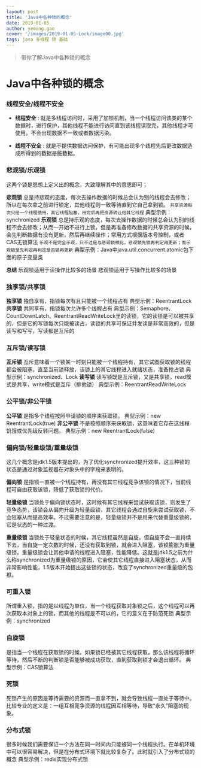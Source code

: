 ```yaml
---
layout: post
title: 'Java中各种锁的概念'
date: 2019-01-05
author: yemong.gao
cover: '/images/2019-01-05-Lock/image00.jpg'
tags: java 多线程 锁 基础
---
```


> 带你了解Java中各种锁的概念

# Java中各种锁的概念

### 线程安全/线程不安全

* **线程安全** : 就是多线程访问时，采用了加锁机制，当一个线程访问该类的某个数据时，进行保护，其他线程不能进行访问直到该线程读取完，其他线程才可使用。不会出现数据不一致或者数据污染。

* **线程不安全** : 就是不提供数据访问保护，有可能出现多个线程先后更改数据造成所得到的数据是脏数据。

### 悲观锁/乐观锁

这两个锁是思想上定义出的概念，大致理解其中的意思即可；

**悲观锁**
总是持悲观的态度，每次去操作数据的时候总会认为别的线程会去修改；所以在每次拿之前进行锁定，其他线程则一致等待直到它自己拿到锁。
`共享资源每次只给一个线程使用，其它线程阻塞，用完后再把资源转让给其它线程`
典型示例：synchronized
**乐观锁**
总是持乐观的态度，每次去操作数据的时候总会认为别的线程不会去修改；从而一开始不进行上锁，但是再准备修改数据的共享资源的时候，会先判断数据有没有更新，然后再继续操作；常用方式根据版本号控制，或者CAS无锁算法
`乐观不是完全乐观，只不过是与悲观锁相比，悲观锁先锁再判定再更新；而乐观锁是先判定再判定是否锁再更新`
典型示例：Java中java.util.concurrent.atomic包下面的原子变量类

**总结**
乐观锁适用于读操作比较多的场景
悲观锁适用于写操作比较多的场景

### 独享锁/共享锁

**独享锁**
独自享有，指锁每次有且只能被一个线程占有
典型示例：ReentrantLock
**共享锁**
共同享有，指锁每次允许多个线程占有
典型示例：Semaphore、CountDownLatch、ReentrantReadWriteLock里的读锁，它的读锁是可以被共享的，但是它的写锁每次只能被读占，读锁的共享可保证并发读是非常高效的，但是读写和写写，写读都是互斥的

### 互斥锁/读写锁

**互斥锁**
互斥意味着一个锁某一时刻只能被一个线程持有，其它试图获取锁的线程都会被阻塞，直至当前锁释放，该锁上的其它线程进入就绪状态，准备抢占锁
典型示例：synchronized、Lock
**读写锁**
读写锁既是互斥锁，又是共享锁，read模式是共享，write模式是互斥（排他锁）
典型示例：ReentrantReadWriteLock

### 公平锁/非公平锁

**公平锁**
是指多个线程按照申请锁的顺序来获取锁。
典型示例：new ReentrantLock(true)
**非公平锁**
不是按照顺序来获取锁，这意味着它存在这线程饥饿或优先级反转问题。
典型示例：new ReentrantLock(false)

### 偏向锁/轻量级锁/重量级锁

这几个概念是jdk1.5版本提出的，为了优化synchronized提升效率，这三种锁的状态是通过对象监视器在对象头中的字段来表明的。

**偏向锁**
是指锁一直被一个线程持有，再没有其它线程竞争该锁的情况下，当前线程可自由获取该锁，降低了获取锁的代价。

**轻量级锁**
当锁处于偏向锁状态时，这时候有其它线程来尝试获取该锁，则发生了竞争态势，该锁会从偏向升级为轻量级锁，其它线程会通过自旋来尝试获取锁，不会阻塞从而提高效率。不过需要注意的是，轻量级锁并不是用来代替重量级锁的，它是状态的一种过渡。

**重量级锁**
当锁处于轻量状态的时候，其它线程虽然是自旋，但自旋不会一直持续下去，当自旋一定次数的时候，还没有获取到锁，就会进入阻塞，该锁膨胀为重量级锁。重量级锁会让其他申请的线程进入阻塞，性能降低。这就是jdk1.5之前为什么称synchronized为重量级锁的原因，它会使其它线程直接进入阻塞状态，从而非常影响性能，1.5版本开始提出这些锁的状态，改变了synchronized重量级的包袱。

### 可重入锁

所谓重入锁，指的是以线程为单位，当一个线程获取对象锁之后，这个线程可以再次获取本对象上的锁，而其他的线程是不可以的，它的意义在于防范死锁
典型示例：synchronized

### 自旋锁

是指当一个线程在获取锁的时候，如果锁已经被其它线程获取，那么该线程将循环等待，然后不断的判断锁是否能够被成功获取，直到获取到锁才会退出循环。
典型示例：CAS锁算法

### 死锁

死锁产生的原因是等待需要的资源而一直拿不到，就会导致线程一直处于等待中。比较专业的定义是：一组互相竞争资源的线程因互相等待，导致“永久”阻塞的现象。

### 分布式锁

很多时候我们需要保证一个方法在同一时间内只能被同一个线程执行。在单机环境中可以很容易解决，但是在分布式环境下就比较复杂了。此时就引入了分布式锁的概念
典型示例：redis实现分布式锁
